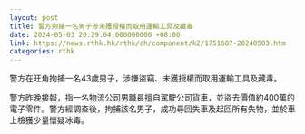 ```yaml
---
layout: post
title: 警方拘捕一名男子涉未獲授權而取用運輸工具及藏毒
date: 2024-05-03 20:29:04.000000000 +08:00
link: https://news.rthk.hk/rthk/ch/component/k2/1751687-20240503.htm
categories: rthk
---
```


警方在旺角拘捕一名43歲男子，涉嫌盜竊、未獲授權而取用運輸工具及藏毒。

警方昨晚接報，指一名物流公司男職員擅自駕駛公司貨車，並盜去價值約400萬的電子零件。警方經調查後，拘捕該名男子，成功尋回失車及起回所有失物，並於車上檢獲少量懷疑冰毒。
